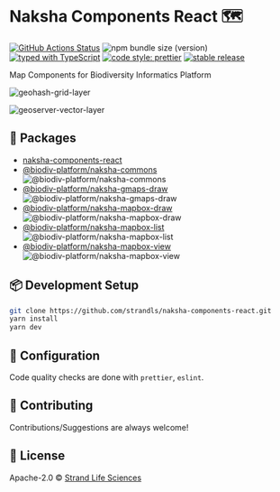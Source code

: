# Naksha Components React 🗺️

[![GitHub Actions Status](https://github.com/strandls/naksha-components-react/workflows/CI/badge.svg)](https://github.com/strandls/naksha-components-react/actions)
![npm bundle size (version)](https://img.shields.io/bundlephobia/minzip/naksha-components-react/latest)
[![typed with TypeScript](https://badgen.net/badge/icon/typescript?icon=typescript&label)](https://www.typescriptlang.org)
[![code style: prettier](https://img.shields.io/badge/code_style-prettier-ff69b4.svg)](https://github.com/prettier/prettier)
[![stable release](https://badgen.net/github/release/strandls/naksha-components-react/stable)](https://github.com/strandls/naksha-components-react/releases)

Map Components for Biodiversity Informatics Platform

![geohash-grid-layer](https://user-images.githubusercontent.com/5774849/157698247-e125ba02-a2a0-45b9-83e3-119e53026e97.gif)

![geoserver-vector-layer](https://user-images.githubusercontent.com/5774849/157698405-ad1e4e18-58c4-4407-90bf-1468c1bca558.gif)

## 🔌 Packages

- [naksha-components-react](./packages/naksha-components-react/README.md)
- [@biodiv-platform/naksha-commons](./packages/naksha-commons/README.md) ![@biodiv-platform/naksha-commons](https://img.shields.io/bundlephobia/minzip/@biodiv-platform/naksha-commons/latest)
- [@biodiv-platform/naksha-gmaps-draw](./packages/naksha-gmaps-draw/README.md) ![@biodiv-platform/naksha-gmaps-draw](https://img.shields.io/bundlephobia/minzip/@biodiv-platform/naksha-gmaps-draw/latest)
- [@biodiv-platform/naksha-mapbox-draw](./packages/naksha-mapbox-draw/README.md) ![@biodiv-platform/naksha-mapbox-draw](https://img.shields.io/bundlephobia/minzip/@biodiv-platform/naksha-mapbox-draw/latest?z)
- [@biodiv-platform/naksha-mapbox-list](./packages/naksha-mapbox-list/README.md) ![@biodiv-platform/naksha-mapbox-list](https://img.shields.io/bundlephobia/minzip/@biodiv-platform/naksha-mapbox-list/latest)
- [@biodiv-platform/naksha-mapbox-view](./packages/naksha-mapbox-view/README.md) ![@biodiv-platform/naksha-mapbox-view](https://img.shields.io/bundlephobia/minzip/@biodiv-platform/naksha-mapbox-view/latest)

## 📦 Development Setup

```sh
git clone https://github.com/strandls/naksha-components-react.git
yarn install
yarn dev
```

## 🔧 Configuration

Code quality checks are done with `prettier`, `eslint`.

## 🙏 Contributing

Contributions/Suggestions are always welcome!

## 📄 License

Apache-2.0 &copy; [Strand Life Sciences](https://github.com/strandls)
